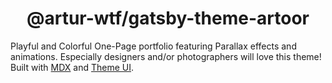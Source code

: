 <h1 align="center">
  @artur-wtf/gatsby-theme-artoor
</h1>


Playful and Colorful One-Page portfolio featuring Parallax effects and animations. Especially designers and/or photographers will love this theme! Built with [MDX](https://mdxjs.com/) and [Theme UI](https://theme-ui.com/).
